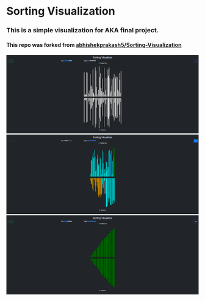 # Sorting Visualization
### This is a simple visualization for AKA final project.
#### This repo was forked from [abhishekprakash5/Sorting-Visualization](https://github.com/AbhishekPrakash5/Sorting-Visualization)

<img src="img/img.png"> <br/>
<img src="img/img2.png"> <br/>
<img src="img/img3.png"> <br/>
